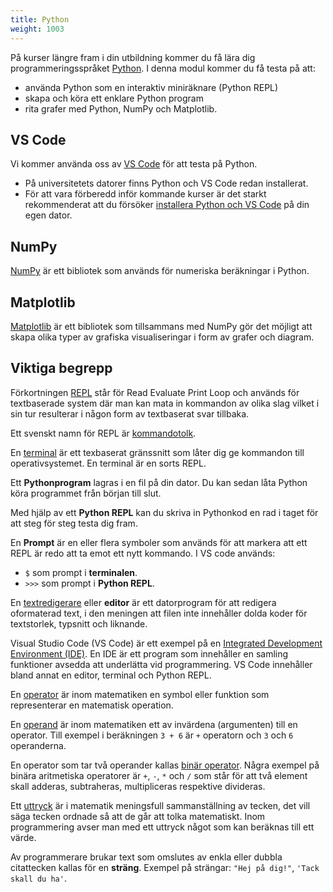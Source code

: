 ```yaml
---
title: Python
weight: 1003
---
```


På kurser längre fram i din utbildning kommer du få lära dig
programmeringsspråket [Python][wp-python]. I denna modul kommer du få testa på att:

-  använda Python som en interaktiv miniräknare (Python REPL)
-  skapa och köra ett enklare Python program
-  rita grafer med Python, NumPy och Matplotlib.

[wp-python]: https://sv.wikipedia.org/wiki/Python_(programspr%C3%A5k)


## VS Code

Vi kommer använda oss av [VS Code][wp-vs-code] för att testa på Python. 

- På universitetets datorer finns Python och VS Code redan installerat. 
- För att vara förberedd inför kommande kurser är det starkt rekommenderat
  att du försöker [installera Python och VS Code](private-computer) på din egen dator. 

[wp-vs-code]: https://sv.wikipedia.org/wiki/Visual_Studio_Code

  
## NumPy

[NumPy][numpy] är ett bibliotek som används för numeriska beräkningar i Python. 

[numpy]: https://numpy.org/

## Matplotlib

[Matplotlib][matplotlib] är ett bibliotek som tillsammans med NumPy gör det
möjligt att skapa olika typer av grafiska visualiseringar i form av grafer och
diagram. 

[matplotlib]: https://matplotlib.org/

## Viktiga begrepp

Förkortningen [REPL][repl] står för Read Evaluate Print Loop och används för
textbaserade system där man kan mata in kommandon av olika slag vilket i sin tur
resulterar i någon form av textbaserat svar tillbaka. 

[repl]: https://en.wikipedia.org/wiki/Read%E2%80%93eval%E2%80%93print_loop
Ett svenskt namn för REPL är [kommandotolk][kommandotolk].

[kommandotolk]: https://sv.wikipedia.org/wiki/Kommandotolk

En [terminal][terminal] är ett texbaserat gränssnitt som låter dig ge kommandon till
operativsystemet. En terminal är en sorts REPL. 

[terminal]: https://sv.wikipedia.org/wiki/Terminalemulator

Ett **Pythonprogram** lagras i en fil på din dator. Du kan sedan låta Python
köra programmet från början till slut. 

Med hjälp av ett **Python REPL** kan du skriva in Pythonkod en rad i taget för
att steg för steg testa dig fram.

En **Prompt** är en eller flera symboler som används för att markera att ett
REPL är redo att ta emot ett nytt kommando. I VS code används:

- `$` som prompt i **terminalen**.
- `>>>` som prompt i **Python REPL**.

En [textredigerare][textredigerare] eller **editor** är ett datorprogram för att redigera
oformaterad text, i den meningen att filen inte innehåller dolda koder för
textstorlek, typsnitt och liknande.

[textredigerare]: https://sv.wikipedia.org/wiki/Textredigerare

Visual Studio Code (VS Code) är ett exempel på en [Integrated Development
Environment (IDE)][ide]. En IDE är ett program som innehåller en samling funktioner
avsedda att underlätta vid programmering. VS Code innehåller bland annat en
editor, terminal och Python REPL. 

[ide]: https://sv.wikipedia.org/wiki/Integrerad_utvecklingsmilj%C3%B6

En [operator][operator] är inom matematiken en symbol eller funktion som representerar en
matematisk operation. 

[operator]: https://sv.wikipedia.org/wiki/Operator

En [operand][operand] är inom matematiken ett av invärdena (argumenten) till en
operator. Till exempel i beräkningen `3 + 6` är `+` operatorn och `3` och `6`
operanderna.

[operand]: https://sv.wikipedia.org/wiki/Operand

En operator som tar två operander kallas [binär operator][binär-operator]. Några exempel på
binära aritmetiska operatorer är `+`, `-`, `*` och `/` som står för att två element
skall adderas, subtraheras, multipliceras respektive divideras.

[binär-operator]: https://sv.wikipedia.org/wiki/Bin%C3%A4r_operator

Ett [uttryck][uttryck] är i matematik meningsfull sammanställning av tecken, det vill
säga tecken ordnade så att de går att tolka matematiskt. Inom programmering
avser man med ett uttryck något som kan beräknas till ett värde. 

[uttryck]: https://sv.wikipedia.org/wiki/Matematiskt_uttryck

Av programmerare brukar text som omslutes av enkla eller dubbla citattecken
kallas för en **sträng**. Exempel på strängar: `"Hej på dig!"`, `'Tack skall du
ha'`.
